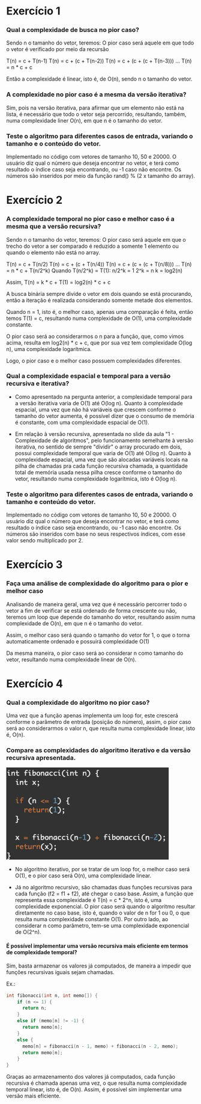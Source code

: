 # Exercício 1

### Qual a complexidade de busca no pior caso?

Sendo n o tamanho do vetor, teremos:
O pior caso será aquele em que todo o vetor é verificado por meio da recursão

T(n) = c + T(n-1)
T(n) = c + (c + T(n-2))
T(n) = c + (c + (c + T(n-3)))
...
T(n) = n * c + c

Então a complexidade é linear, isto é, de O(n), sendo n o tamanho do vetor.

### A complexidade no pior caso é a mesma da versão iterativa?

 Sim, pois na versão iterativa, para afirmar que um elemento não está na lista, é necessário que todo o vetor seja percorrido, resultando, também, numa complexidade liner O(n), em que n é o tamanho do vetor.

### Teste o algoritmo para diferentes casos de entrada, variando o tamanho e o conteúdo do vetor.

Implementado no código com vetores de tamanho 10, 50 e 20000. O usuário diz qual o número que deseja encontrar no vetor, e terá como resultado o índice caso seja encontrando, ou -1 caso não encontre. Os números são inseridos por meio da função rand() % (2 x tamanho do array).

# Exercício 2

### A complexidade temporal no pior caso e melhor caso é a mesma que a versão recursiva?

Sendo n o tamanho do vetor, teremos:
O pior caso será aquele em que o trecho do vetor a ser comparado é reduzido a somente 1 elemento ou quando o elemento não está no array.

T(n) = c + T(n/2)
T(n) = c + (c + T(n/4))
T(n) = c + (c + (c + T(n/8)))
...
T(n) = n * c + T(n/2^k)
Quando T(n/2^k) = T(1):
n/2^k = 1
2^k = n
k = log2(n)

Assim, T(n) = k * c + T(1) = log2(n) * c + c

A busca binária sempre divide o vetor em dois quando se está procurando, então a iteração é realizada considerando somente metade dos elementos.

Quando n = 1, isto é, o melhor caso, apenas uma comparação é feita, então temos T(1) = c, resultando numa complexidade de O(1), uma complexidade constante.

O pior caso será ao considerarmos o n para a função, que, como vimos acima, resulta em log2(n) * c + c, que por sua vez tem complexidade O(log n), uma complexidade logarítmica.

Logo, o pior caso e o melhor caso possuem complexidades diferentes.

### Qual a complexidade espacial e temporal para a versão recursiva e iterativa?

 - Como apresentado na pergunta anterior, a complexidade temporal para a versão iterativa varia de O(1) até O(log n).
Quanto à complexidade espacial, uma vez que não há variáveis que crescem conforme o tamanho do vetor aumenta, é possível dizer que o consumo de memória é constante, com uma complexidade espacial de O(1).

 - Em relação à versão recursiva, apresentada no slide da aula "1 - Complexidade de algoritmos", pelo funcionamento semelhante à versão iterativa, no sentido de sempre "dividir" o array procurado em dois, possui complexidade temporal que varia de O(1) até O(log n).
Quanto à complexidade espacial, uma vez que são alocadas variáveis locais na pilha de chamadas pra cada função recursiva chamada, a quantidade total de memória usada nessa pilha cresce conforme o tamanho do vetor, resultando numa complexidade logarítmica, isto é O(log n).

### Teste o algoritmo para diferentes casos de entrada, variando o tamanho e conteúdo do vetor.

Implementado no código com vetores de tamanho 10, 50 e 20000. O usuário diz qual o número que deseja encontrar no vetor, e terá como resultado o índice caso seja encontrando, ou -1 caso não encontre. Os números são inseridos com base no seus respectivos índices, com esse valor sendo multiplicado por 2.

# Exercício 3

### Faça uma análise de complexidade do algoritmo para o pior e melhor caso

Analisando de maneira geral, uma vez que é necessário percorrer todo o vetor a fim de verificar se está ordenado de forma crescente ou não, teremos um loop que depende do tamanho do vetor, resultando assim numa complexidade de O(n), em que n é o tamanho do vetor.

Assim, o melhor caso será quando o tamanho do vetor for 1, o que o torna automaticamente ordenado e possuirá complexidade O(1)

Da mesma maneira, o pior caso será ao considerar n como tamanho do vetor, resultando numa complexidade linear de O(n).

# Exercício 4

### Qual a complexidade do algoritmo no pior caso?

Uma vez que a função apenas implementa um loop for, este crescerá conforme o parâmetro de entrada (posição do número), assim, o pior caso será ao considerarmos o valor n, que resulta numa complexidade linear, isto é, O(n).


### Compare as complexidades do algoritmo iterativo e da versão recursiva apresentada.
![image](exercicio4/image.png)

- No algoritmo iterativo, por se tratar de um loop for, o melhor caso será O(1), e o pior caso será O(n), uma complexidade linear.

- Já no algoritmo recursivo, são chamadas duas funções recursivas para cada função (f2 = f1 + f2), até chegar o caso base. Assim, a função que representa essa complexidade é T(n) = c * 2^n, isto é, uma complexidade exponencial.
O pior caso será quando o algoritmo resultar diretamente no caso base, isto é, quando o valor de n for 1 ou 0, o que resulta numa complexidade constante O(1). Por outro lado, ao considerar n como parâmetro, tem-se uma complexidade exponencial de O(2^n).


#### É possível implementar uma versão recursiva mais eficiente em termos de complexidade temporal?

Sim, basta armazenar os valores já computados, de maneira a impedir que funções recursivas iguais sejam chamadas.

Ex.:

```c++
int fibonacci(int n, int memo[]) {
    if (n <= 1) {
      return n;
    }
    else if (memo[n] != -1) {
      return memo[n];
    }
    else {
      memo[n] = fibonacci(n - 1, memo) + fibonacci(n - 2, memo);
      return memo[n];
    }
}
```

Graças ao armazenamento dos valores já computados, cada função recursiva é chamada apenas uma vez, o que resulta numa complexidade temporal linear, isto é, de O(n). Assim, é possível sim implementar uma versão mais eficiente.

